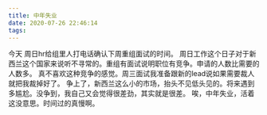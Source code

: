 ```yaml
---
title: 中年失业
date: 2020-07-26 22:46:14
tags:
---
```

今天 周日hr给组里人打电话确认下周重组面试的时间。
周日工作这个日子对于新西兰这个国家来说听不寻常的。重组有面试说明职位有竞争。申请的人数比需要的人数多。
真不喜欢这种竞争的感觉。周三面试我准备跟新的lead说如果需要裁人就把我裁掉好了。
争上了，新西兰这么小的市场，抬头不见低头见的。将来遇到多尴尬。没争到，我自己又会觉得很差劲，其实就是很差。
唉，中年失业，活着这没意思。时间过的真慢啊。

